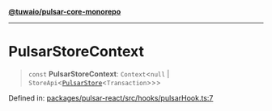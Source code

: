 [**@tuwaio/pulsar-core-monorepo**](../../../README.md)

***

# PulsarStoreContext

> `const` **PulsarStoreContext**: `Context`\<`null` \| `StoreApi`\<[`PulsarStore`](../type-aliases/PulsarStore.md)\<`Transaction`\>\>\>

Defined in: [packages/pulsar-react/src/hooks/pulsarHook.ts:7](https://github.com/TuwaIO/pulsar-core/blob/e926d5f5ee625996a23d6a30b8f5364a3dbf86df/packages/pulsar-react/src/hooks/pulsarHook.ts#L7)
